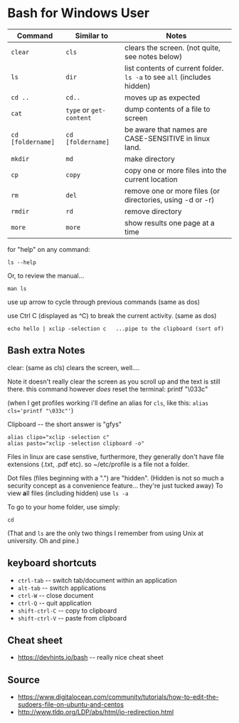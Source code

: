 ﻿# Bash for Windows User

|Command|Similar to|Notes|
|-------|----------|-----|
|`clear` |`cls`| clears the screen. (not quite, see notes below)|
|`ls`    |`dir`| list contents of current folder. `ls -a` to see `all` (includes hidden)|
|`cd ..` |`cd..`|moves up as expected|
|`cat`   |`type` or `get-content`| dump contents of a file to screen|
|`cd [foldername]`|`cd [foldername]`| be aware that names are CASE-SENSITIVE in linux land.|
|`mkdir` |`md`| make directory|
|`cp` |`copy`| copy one or more files into the current location|
|`rm` |`del`| remove one or more files (or directories, using -d or -r)|
|`rmdir` |`rd`|remove directory|
|`more` |`more`|show results one page at a time|

for "help" on any command:

    ls --help

Or, to review the manual...

    man ls

use up arrow to cycle through previous commands (same as dos)

use Ctrl C (displayed as ^C) to break the current activity.  (same as dos)

    echo hello | xclip -selection c   ...pipe to the clipboard (sort of)

## Bash extra Notes

clear: (same as cls) clears the screen, well....

Note it doesn't really clear the screen as you scroll up and the text is still there.
this command however *does* reset the terminal: printf "\033c"

(when I get profiles working i'll define an alias for `cls`, like this: `alias cls='printf "\033c"'`)

Clipboard -- the short answer is "gfys"

    alias clipo="xclip -selection c"
    alias pasto="xclip -selection clipboard -o"

Files in linux are case senstive, furthermore, they generally don't have file extensions (.txt, .pdf etc). so ~/etc/profile is a file not a folder.

Dot files (files beginning with a ".") are "hidden". (Hidden is not so much a security concept as a convenience feature... they're just tucked away) To view **a**ll files (including hidden) use `ls -a`

To go to your home folder, use simply:

    cd

(That and `ls` are the only two things I remember from using Unix at university. Oh and pine.)

## keyboard shortcuts

 * `ctrl-tab`  -- switch tab/document within an application
 * `alt-tab` -- switch applications
 * `ctrl-W` -- close document
 * `ctrl-Q` -- quit application
 * `shift-ctrl-C` -- copy to clipboard
 * `shift-ctrl-V` -- paste from clipboard

## Cheat sheet

* <https://devhints.io/bash> -- really nice cheat sheet

## Source

 * <https://www.digitalocean.com/community/tutorials/how-to-edit-the-sudoers-file-on-ubuntu-and-centos>
 * <http://www.tldp.org/LDP/abs/html/io-redirection.html>
